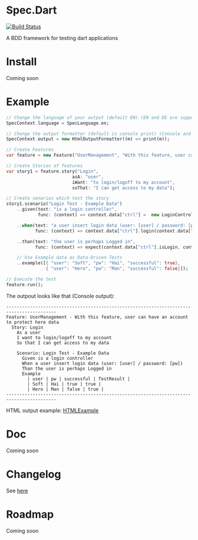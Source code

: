 Spec.Dart
=========

[![Build Status](https://drone.io/github.com/SoftHai/Spec.Dart/status.png)](https://drone.io/github.com/SoftHai/Spec.Dart/latest)

A BDD framework for testing dart applications

Install
=========

Coming soon

Example
=========
```dart
// Change the language of your output (default EN) (EN and DE are supported)
SpecContext.language = SpecLanguage.en;

// Change the output formatter (default is console print) (Console and HTML are supported)
SpecContext.output = new HtmlOutputFormatter((m) => print(m));

// Create Features
var feature = new Feature("UserManagement", "With this feature, user can have an account to protect here data");

// Create Stories of features
var story1 = feature.story("Login",
                         asA: "user",
                         iWant: "to login/logoff to my account",
                         soThat: "I can get access to my data");

// Create senarios which test the story
story1.scenario("Login Test - Example Data")
    ..given(text: "is a login controller",
            func: (context) => context.data["ctrl"] =  new LoginController())

    ..when(text: "a user insert login data (user: [user] / password: [pw])",
           func: (context) => context.data["ctrl"].login(context.data["user"], context.data["pw"]))

    ..than(text: "the user is perhaps Logged in",
           func: (context) => expect(context.data["ctrl"].isLogin, context.data["successful"]))

    // Use Example data as Data-Driven-Tests
    ..example([{ "user": "Soft", "pw": "Hai", "successful": true},
               { "user": "Hero", "pw": "Man", "successful": false}]);

// Execute the test
feature.run();
```

The outpout looks like that (Console output):
```
-----------------------------------------------------------------------------------------
Feature: UserManagement - With this feature, user can have an account to protect here data
  Story: Login
    As a user
    I want to login/logoff to my account
    So that I can get access to my data

    Scenario: Login Test - Example Data
      Given is a login controller
      When a user insert login data (user: [user] / password: [pw])
      Than the user is perhaps Logged in
      Example
        | user | pw | successful | TestResult |
        | Soft | Hai | true | true |
        | Hero | Man | false | true |
-----------------------------------------------------------------------------------------
```
HTML output example:
[HTMLExample](https://github.com/SoftHai/Spec.Dart/blob/master/doc/img/ExampleHtmlOutput.png)

Doc
=========

Coming soon

Changelog
=========

See [here](https://github.com/SoftHai/Spec.Dart/blob/master/CHANGELOG.md)

Roadmap
=========

Coming soon

